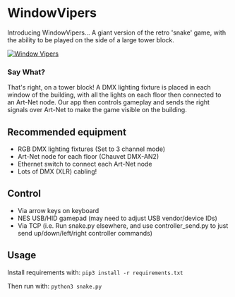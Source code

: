 
# WindowVipers

Introducing WindowVipers... A giant version of the retro 'snake' game, with the ability to be played on the side of a large tower block.

[![Window Vipers](https://img.youtube.com/vi/d_AgaGlcJb4/0.jpg)](https://www.youtube.com/watch?v=d_AgaGlcJb4)
 
### Say What?
That's right, on a tower block! A DMX lighting fixture is placed in each window of the building, with all the lights on each floor then connected to an Art-Net node. Our app then controls gameplay and sends the right signals over Art-Net to make the game visible on the building.


## Recommended equipment

 - RGB DMX lighting fixtures (Set to 3 channel mode)
 - Art-Net node for each floor (Chauvet DMX-AN2)
 - Ethernet switch to connect each Art-Net node
 - Lots of DMX (XLR) cabling!


## Control

 - Via arrow keys on keyboard
 - NES USB/HID gamepad (may need to adjust USB vendor/device IDs)
 - Via TCP (i.e. Run snake.py elsewhere, and use controller_send.py to just send up/down/left/right controller commands)


## Usage

Install requirements with: `pip3 install -r requirements.txt`

Then run with: `python3 snake.py`
